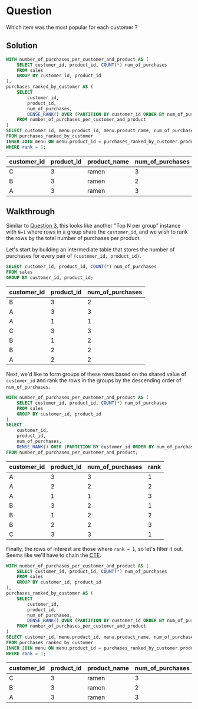 # Question

Which item was the most popular for each customer ?

## Solution

```sql
WITH number_of_purchases_per_customer_and_product AS (
    SELECT customer_id, product_id, COUNT(*) num_of_purchases
    FROM sales
    GROUP BY customer_id, product_id
),
purchases_ranked_by_customer AS (
    SELECT 
        customer_id, 
        product_id, 
        num_of_purchases,
        DENSE_RANK() OVER (PARTITION BY customer_id ORDER BY num_of_purchases DESC) AS rank
    FROM number_of_purchases_per_customer_and_product
)
SELECT customer_id, menu.product_id, menu.product_name, num_of_purchases
FROM purchases_ranked_by_customer
INNER JOIN menu ON menu.product_id = purchases_ranked_by_customer.product_id
WHERE rank = 1;
```

| customer\_id | product\_id | product\_name | num\_of\_purchases |
| :--- | :--- | :--- | :--- |
| C | 3 | ramen | 3 |
| B | 3 | ramen | 2 |
| A | 3 | ramen | 3 |


## Walkthrough

Similar to [Question 3](./question-03.md), this looks like another "Top N per group" instance with `N=1` where rows in a group share the `customer_id`, and we wish to rank the rows by the total number of purchases per product.

Let's start by building an intermediate table that stores the number of purchases for every pair of `(customer_id, product_id)`.

```sql
SELECT customer_id, product_id, COUNT(*) num_of_purchases
FROM sales
GROUP BY customer_id, product_id;
```

| customer\_id | product\_id | num\_of\_purchases |
| :--- | :--- | :--- |
| B | 3 | 2 |
| A | 3 | 3 |
| A | 1 | 1 |
| C | 3 | 3 |
| B | 1 | 2 |
| B | 2 | 2 |
| A | 2 | 2 |

Next, we'd like to form groups of these rows based on the shared value of `customer_id` and rank the rows in the groups by the descending order of `num_of_purchases`.

```sql
WITH number_of_purchases_per_customer_and_product AS (
    SELECT customer_id, product_id, COUNT(*) num_of_purchases
    FROM sales
    GROUP BY customer_id, product_id
)
SELECT 
    customer_id, 
    product_id, 
    num_of_purchases,
    DENSE_RANK() OVER (PARTITION BY customer_id ORDER BY num_of_purchases DESC) AS rank
FROM number_of_purchases_per_customer_and_product;
```

| customer\_id | product\_id | num\_of\_purchases | rank |
| :--- | :--- | :--- | :--- |
| A | 3 | 3 | 1 |
| A | 2 | 2 | 2 |
| A | 1 | 1 | 3 |
| B | 3 | 2 | 1 |
| B | 1 | 2 | 2 |
| B | 2 | 2 | 3 |
| C | 3 | 3 | 1 |

Finally, the rows of interest are those where `rank = 1`, so let's filter it out. Seems like we'll have to chain the <abbr title="Common Table Expression">CTE</abbr>.

```sql
WITH number_of_purchases_per_customer_and_product AS (
    SELECT customer_id, product_id, COUNT(*) num_of_purchases
    FROM sales
    GROUP BY customer_id, product_id
),
purchases_ranked_by_customer AS (
    SELECT 
        customer_id, 
        product_id, 
        num_of_purchases,
        DENSE_RANK() OVER (PARTITION BY customer_id ORDER BY num_of_purchases DESC) AS rank
    FROM number_of_purchases_per_customer_and_product
)
SELECT customer_id, menu.product_id, menu.product_name, num_of_purchases
FROM purchases_ranked_by_customer
INNER JOIN menu ON menu.product_id = purchases_ranked_by_customer.product_id
WHERE rank = 1;
```

| customer\_id | product\_id | product\_name | num\_of\_purchases |
| :--- | :--- | :--- | :--- |
| C | 3 | ramen | 3 |
| B | 3 | ramen | 2 |
| A | 3 | ramen | 3 |
